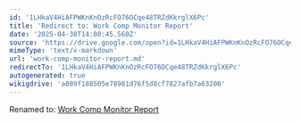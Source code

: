 ```yaml
---
id: '1LHkaV4HiAFPWKnKnOzRcFO76OCqe48TRZdKkrglX6Pc'
title: 'Redirect to: Work Comp Monitor Report'
date: '2025-04-30T14:00:45.560Z'
source: 'https://drive.google.com/open?id=1LHkaV4HiAFPWKnKnOzRcFO76OCqe48TRZdKkrglX6Pc'
mimeType: 'text/x-markdown'
url: 'work-comp-monitor-report.md'
redirectTo: '1LHkaV4HiAFPWKnKnOzRcFO76OCqe48TRZdKkrglX6Pc'
autogenerated: true
wikigdrive: 'a089f188505e78981d76f5d8cf7827afb7a63200'
---
```

Renamed to: [Work Comp Monitor Report](work-comp-monitor-report.md)
